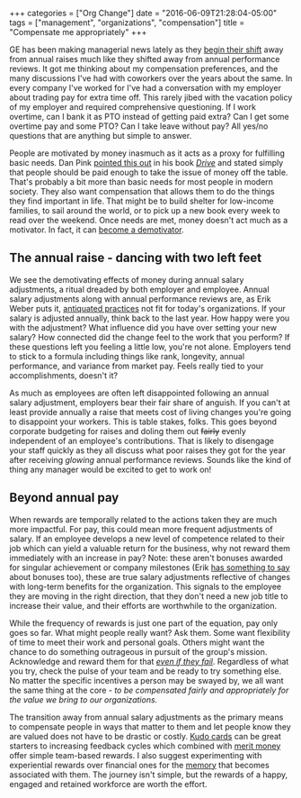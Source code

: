 +++
categories = ["Org Change"]
date = "2016-06-09T21:28:04-05:00"
tags = ["management", "organizations", "compensation"]
title = "Compensate me appropriately"
+++

GE has been making managerial news lately as they [begin their shift][2] away from annual raises much like they shifted away from annual performance reviews.  It got me thinking about my compensation preferences, and the many discussions I've had with coworkers over the years about the same.  In every company I've worked for I've had a conversation with my employer about trading pay for extra time off.  This rarely jibed with the vacation policy of my employer and required comprehensive questioning.  If I work overtime, can I bank it as PTO instead of getting paid extra?  Can I get some overtime pay and some PTO?  Can I take leave without pay?  All yes/no questions that are anything but simple to answer.

People are motivated by money inasmuch as it acts as a proxy for fulfilling basic needs.  Dan Pink [pointed this out][3] in his book [*Drive*][4] and stated simply that people should be paid enough to take the issue of money off the table.  That's probably a bit more than basic needs for most people in modern society.  They also want compensation that allows them to do the things they find important in life.  That might be to build shelter for low-income families, to sail around the world, or to pick up a new book every week to read over the weekend.  Once needs are met, money doesn't act much as a motivator.  In fact, it can [become a demotivator][5].

## The annual raise - dancing with two left feet
We see the demotivating effects of money during annual salary adjustments, a ritual dreaded by both employer and employee.  Annual salary adjustments along with annual performance reviews are, as Erik Weber puts it, [antiquated practices][1] not fit for today's organizations.  If your salary is adjusted annually, think back to the last year.  How happy were you with the adjustment?  What influence did you have over setting your new salary?  How connected did the change feel to the work that you perform?  If these questions left you feeling a little low, you're not alone.  Employers tend to stick to a formula including things like rank, longevity, annual performance, and variance from market pay.  Feels really tied to your accomplishments, doesn't it?

As much as employees are often left disappointed following an annual salary adjustment, employers bear their fair share of anguish.  If you can't at least provide annually a raise that meets cost of living changes you're going to disappoint your workers.  This is table stakes, folks.  This goes beyond corporate budgeting for raises and doling them out ~~fairly~~ evenly independent of an employee's contributions.  That is likely to disengage your staff quickly as they all discuss what poor raises they got for the year after receiving *glowing* annual performance reviews.  Sounds like the kind of thing any manager would be excited to get to work on!

## Beyond annual pay
When rewards are temporally related to the actions taken they are much more impactful.  For pay, this could mean more frequent adjustments of salary.  If an employee develops a new level of competence related to their job which can yield a valuable return for the business, why not reward them immediately with an increase in pay?  Note: these aren't bonuses awarded for singular achievement or company milestones (Erik [has something to say][1] about bonuses too), these are true salary adjustments reflective of changes with long-term benefits for the organization.  This signals to the employee they are moving in the right direction, that they don't need a new job title to increase their value, and their efforts are worthwhile to the organization.

While the frequency of rewards is just one part of the equation, pay only goes so far.  What might people really want?  Ask them.  Some want flexibility of time to meet their work and personal goals. Others might want the chance to do something outrageous in pursuit of the group's mission.  Acknowledge and reward them for that [*even if they fail*][7].  Regardless of what you try, check the pulse of your team and be ready to try something else.  No matter the specific incentives a person may be swayed by, we all want the same thing at the core - *to be compensated fairly and appropriately for the value we bring to our organizations.*

The transition away from annual salary adjustments as the primary means to compensate people in ways that matter to them and let people know they are valued does not have to be drastic or costly.  [Kudo cards][8] can be great starters to increasing feedback cycles which combined with [merit money][9] offer simple team-based rewards.  I also suggest experimenting with experiential rewards over financial ones for the [memory][10] that becomes associated with them.  The journey isn't simple, but the rewards of a happy, engaged and retained workforce are worth the effort.

[1]: http://www.erikweberconsulting.com/blog/2016/6/14/apr
[2]: http://www.bloomberg.com/news/articles/2016-06-06/ge-studies-scrapping-annual-raise-in-nod-to-shifting-priorities
[3]: https://youtu.be/u6XAPnuFjJc?t=285
[4]: http://www.danpink.com/books/drive/
[5]: https://hbr.org/2013/04/does-money-really-affect-motiv
[7]: https://www.ted.com/talks/astro_teller_the_unexpected_benefit_of_celebrating_failure
[8]: https://management30.com/product/kudo-cards/
[9]: https://management30.com/product/workouts/merit-money-bonus-systems/
[10]: https://goo.gl/3tPGPh

